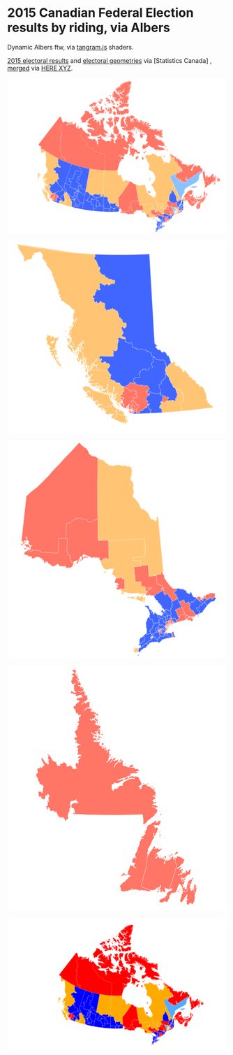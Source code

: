 # 2015 Canadian Federal Election results by riding, via Albers

Dynamic Albers ftw, via [tangram.js](https://tangrams.readthedocs.io) shaders. 

[2015 electoral results](https://www.elections.ca/content.aspx?section=res&dir=rep/off/42gedata&document=summary&lang=e) and [electoral geometries](https://www12.statcan.gc.ca/census-recensement/2011/geo/bound-limit/bound-limit-2016-eng.cfm) via [Statistics Canada] , [merged](xyz-space-invader.netlify.com/?space=wF72Pj6d&token=AFbjoHrBlTB2K5_gqvcP_S8&basemap=albers&buildings=0&label=&colors=range&points=1&lines=0&outlines=3&places=0&roads=0&hexbins=0&water=0&extrusion=undefined&property=Percentage+of+Voter+Turnout%2FPourcentage+de+la+participation+électorale&palette=colorBrewerYlOrRd&paletteFlip=false&sort=values&hideOutliers=false#4.7/63.816/-98.345) via [HERE XYZ](https://here.xyz).

![Canada](canada_albers.png)

![British Columbia](bc_albers.png)

![Ontario](ontario_albers.png)

![NL](newfoundland_labrador_albers.png)

![Canada GIF](canada_albers.gif)
